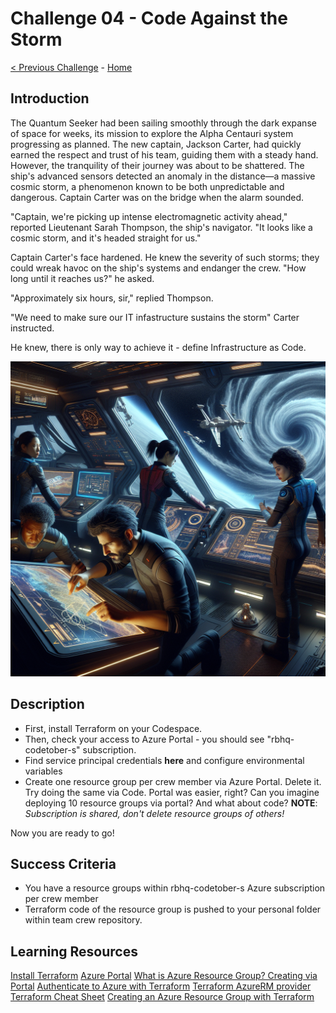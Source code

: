 # Challenge 04 - Code Against the Storm

[< Previous Challenge](Challenge-03.md) - [Home](../README.md)

## Introduction

The Quantum Seeker had been sailing smoothly through the dark expanse of space for weeks, its mission to explore the Alpha Centauri system progressing as planned. The new captain, Jackson Carter, had quickly earned the respect and trust of his team, guiding them with a steady hand. However, the tranquility of their journey was about to be shattered. The ship's advanced sensors detected an anomaly in the distance—a massive cosmic storm, a phenomenon known to be both unpredictable and dangerous. Captain Carter was on the bridge when the alarm sounded.

"Captain, we're picking up intense electromagnetic activity ahead," reported Lieutenant Sarah Thompson, the ship's navigator. "It looks like a cosmic storm, and it's headed straight for us."

Captain Carter's face hardened. He knew the severity of such storms; they could wreak havoc on the ship's systems and endanger the crew. "How long until it reaches us?" he asked.

"Approximately six hours, sir," replied Thompson.

"We need to make sure our IT infastructure sustains the storm" Carter instructed.

He knew, there is only way to achieve it - define Infrastructure as Code.

<img src="images/spaceship-iac.png" width="512"/>

## Description

- First, install Terraform on your Codespace.
- Then, check your access to Azure Portal - you should see "rbhq-codetober-s" subscription.
- Find service principal credentials **here** and configure environmental variables
- Create one resource group per crew member via Azure Portal. Delete it. Try doing the same via Code. Portal was easier, right? Can you imagine deploying 10 resource groups via portal? And what about code?
  **NOTE**: _Subscription is shared, don't delete resource groups of others!_

Now you are ready to go!

## Success Criteria

- You have a resource groups within rbhq-codetober-s Azure subscription per crew member
- Terraform code of the resource group is pushed to your personal folder within team crew repository.

## Learning Resources

[Install Terraform](https://developer.hashicorp.com/terraform/tutorials/aws-get-started/install-cli)
[Azure Portal](https://portal.azure.com)
[What is Azure Resource Group? Creating via Portal](https://learn.microsoft.com/en-us/azure/azure-resource-manager/management/manage-resource-groups-portal#what-is-a-resource-group)
[Authenticate to Azure with Terraform](https://learn.microsoft.com/en-us/azure/developer/terraform/authenticate-to-azure-with-service-principle?tabs=bash#specify-service-principal-credentials-in-environment-variables)
[Terraform AzureRM provider](https://registry.terraform.io/providers/hashicorp/azurerm/latest/docs)
[Terraform Cheat Sheet](https://spacelift.io/blog/terraform-commands-cheat-sheet)
[Creating an Azure Resource Group with Terraform](https://learn.microsoft.com/en-us/azure/developer/terraform/create-resource-group?tabs=azure-cli)
